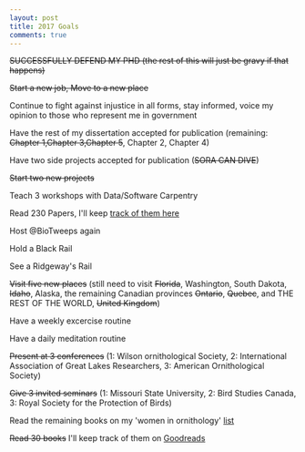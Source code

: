 ```yaml
---
layout: post
title: 2017 Goals
comments: true
---
```


~~SUCCESSFULLY DEFEND MY PHD (the rest of this will just be gravy if that happens)~~

~~Start a new job, Move to a new place~~

Continue to fight against injustice in all forms, stay informed, voice my opinion to those who represent me in government

Have the rest of my dissertation accepted for publication (remaining: ~~Chapter 1,Chapter 3,Chapter 5~~, Chapter 2, Chapter 4)

Have two side projects accepted for publication (~~SORA CAN DIVE~~)

~~Start two new projects~~

Teach 3 workshops with Data/Software Carpentry

Read 230 Papers, I'll keep [track of them here](https://docs.google.com/spreadsheets/d/1deAAmuKwpLOiEIbG4QLCDiQW2cuPj7XRX9CRdf1VN-U/edit?usp=sharing)

Host @BioTweeps again

Hold a Black Rail

See a Ridgeway's Rail

~~Visit five new places~~ (still need to visit ~~Florida~~, Washington, South Dakota, ~~Idaho~~, Alaska, the remaining Canadian provinces ~~Ontario~~, ~~Quebec~~, and THE REST OF THE WORLD, ~~United Kingdom~~)

Have a weekly excercise routine

Have a daily meditation routine

~~Present at 3 conferences~~ (1: Wilson ornithological Society, 2: International Association of Great Lakes Researchers, 3: American Ornithological Society)

~~Give 3 invited seminars~~ (1: Missouri State University, 2: Bird Studies Canada, 3: Royal Society for the Protection of Birds) 

Read the remaining books on my 'women in ornithology' [list](https://www.goodreads.com/review/list/42306667?shelf=women-in-ornithology)

~~Read 30 books~~ I'll keep track of them on [Goodreads](https://www.goodreads.com/user/show/42306667-auriel-fournier)
